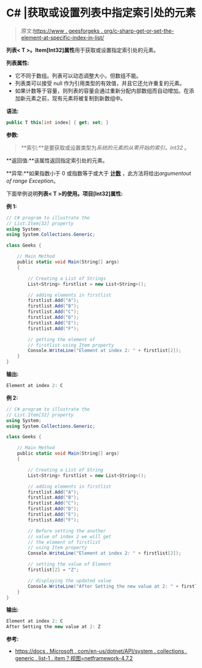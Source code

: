 # C# |获取或设置列表中指定索引处的元素

> 原文:[https://www . geesforgeks . org/c-sharp-get-or-set-the-element-at-specific-index-in-list/](https://www.geeksforgeeks.org/c-sharp-gets-or-sets-the-element-at-the-specified-index-in-the-list/)

**列表< T >。Item[Int32]属性**用于获取或设置指定索引处的元素。

**列表属性:**

*   它不同于数组。列表可以动态调整大小，但数组不能。
*   列表类可以接受 null 作为引用类型的有效值，并且它还允许重复的元素。
*   如果计数等于容量，则列表的容量会通过重新分配内部数组而自动增加。在添加新元素之前，现有元素将被复制到新数组中。

**语法:**

```cs
public T this[int index] { get; set; }
```

**参数:**

> **索引:**是要获取或设置类型为*系统的元素的从零开始的索引。Int32* 。

**返回值:**该属性返回指定索引处的元素。

**异常:**如果指数小于 0 或指数等于或大于 **[计数](https://www.geeksforgeeks.org/c-count-the-total-number-of-elements-in-the-list/)** ，此方法将给出*argumentout of range Exception*。

下面举例说明**列表< T >的使用。项目[Int32]属性:**

**例 1:**

```cs
// C# program to illustrate the
// List.Item[32] property
using System;
using System.Collections.Generic;

class Geeks {

    // Main Method
    public static void Main(String[] args)
    {

        // Creating a List of Strings
        List<String> firstlist = new List<String>();

        // adding elements in firstlist
        firstlist.Add("A");
        firstlist.Add("B");
        firstlist.Add("C");
        firstlist.Add("D");
        firstlist.Add("E");
        firstlist.Add("F");

        // getting the element of
        // firstlist using Item property
        Console.WriteLine("Element at index 2: " + firstlist[2]);
    }
}
```

**输出:**

```cs
Element at index 2: C

```

**例 2:**

```cs
// C# program to illustrate the
// List.Item[32] property
using System;
using System.Collections.Generic;

class Geeks {

    // Main Method
    public static void Main(String[] args)
    {

        // Creating a List of String
        List<String> firstlist = new List<String>();

        // adding elements in firstlist
        firstlist.Add("A");
        firstlist.Add("B");
        firstlist.Add("C");
        firstlist.Add("D");
        firstlist.Add("E");
        firstlist.Add("F");

        // Before setting the another
        // value of index 2 we will get
        // the element of firstlist
        // using Item property
        Console.WriteLine("Element at index 2: " + firstlist[2]);

        // setting the value of Element
        firstlist[2] = "Z";

        // displaying the updated value
        Console.WriteLine("After Setting the new value at 2: " + firstlist[2]);
    }
}
```

**输出:**

```cs
Element at index 2: C
After Setting the new value at 2: Z

```

**参考:**

*   [https://docs . Microsoft . com/en-us/dotnet/API/system . collections . generic . list-1 . item？视图=netframework-4.7.2](https://docs.microsoft.com/en-us/dotnet/api/system.collections.generic.list-1.item?view=netframework-4.7.2)